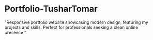 # Portfolio-TusharTomar
"Responsive portfolio website showcasing modern design, featuring my projects and skills. Perfect for professionals seeking a clean online presence."
